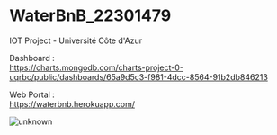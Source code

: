 # WaterBnB_22301479
IOT Project - Université Côte d'Azur

Dashboard :                                                                                              
https://charts.mongodb.com/charts-project-0-uqrbc/public/dashboards/65a9d5c3-f981-4dcc-8564-91b2db846213 

Web Portal :                                                                                             
https://waterbnb.herokuapp.com/                                                                          


![unknown](https://github.com/rafaelbenaion/WaterBnB_22301479/assets/12467598/4ac85af6-ed1e-4bfc-9e07-f30ba279aa66)

